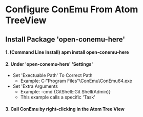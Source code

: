 # Configure ConEmu From Atom TreeView
## Install Package 'open-conemu-here'

#### 1. (Command Line Install) apm install open-conemu-here

#### 2. Under 'open-conemu-here' 'Settings'
* Set 'Exectuable Path' To Correct Path
    * Example: C:\"Program Files"\ConEmu\ConEmu64.exe
* Set 'Extra Arguments
    * Example: -cmd {GitShell::Git Shell(Admin)}
    * This example calls a specific 'Task'

#### 3. Call ConEmu by right-clicking in the Atom Tree View
